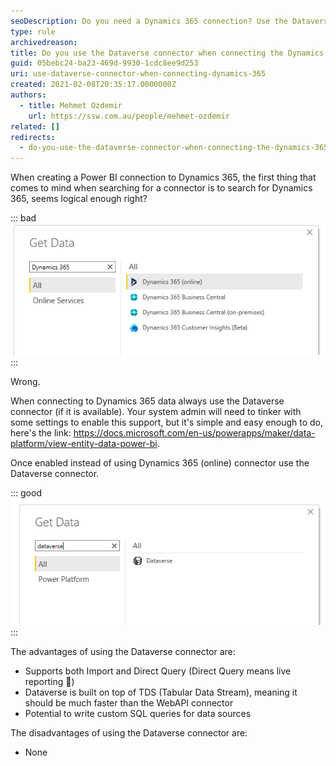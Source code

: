 ```yaml
---
seoDescription: Do you need a Dynamics 365 connection? Use the Dataverse connector to unlock faster and more customizable reporting.
type: rule
archivedreason:
title: Do you use the Dataverse connector when connecting the Dynamics 365?
guid: 05bebc24-ba23-469d-9930-1cdc8ee9d253
uri: use-dataverse-connector-when-connecting-dynamics-365
created: 2021-02-08T20:35:17.0000000Z
authors:
  - title: Mehmet Ozdemir
    url: https://ssw.com.au/people/mehmet-ozdemir
related: []
redirects:
  - do-you-use-the-dataverse-connector-when-connecting-the-dynamics-365
---
```


When creating a Power BI connection to Dynamics 365, the first thing that comes to mind when searching for a connector is to search for Dynamics 365, seems logical enough right?

<!--endintro-->

::: bad  
![Figure: Bad example - Searching for Dynamics 365 connector](dynamics-connector-1.png)  
:::

Wrong.

When connecting to Dynamics 365 data always use the Dataverse connector (if it is available). Your system admin will need to tinker with some settings to enable this support, but it's simple and easy enough to do, here's the link: https://docs.microsoft.com/en-us/powerapps/maker/data-platform/view-entity-data-power-bi.

Once enabled instead of using Dynamics 365 (online) connector use the Dataverse connector.

::: good  
![Figure: Good example - Use the Dataverse connector instead](dynamics-connector-2.png)  
:::

The advantages of using the Dataverse connector are:

- Supports both Import and Direct Query (Direct Query means live reporting 🙂)
- Dataverse is built on top of TDS (Tabular Data Stream), meaning it should be much faster than the WebAPI connector
- Potential to write custom SQL queries for data sources

The disadvantages of using the Dataverse connector are:

- None
